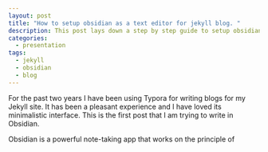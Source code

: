 ```yaml
---
layout: post
title: "How to setup obsidian as a text editor for jekyll blog. "
description: This post lays down a step by step guide to setup obsidian to manage jekyll blog.
categories:
  - presentation
tags:
  - jekyll
  - obsidian
  - blog
---
```


For the past two years I have been using Typora for writing blogs for my Jekyll site. It has been a pleasant experience and I have loved its minimalistic interface. This is the first post that I am trying to write in Obsidian. 

Obsidian is a powerful note-taking app that works on the principle of 
